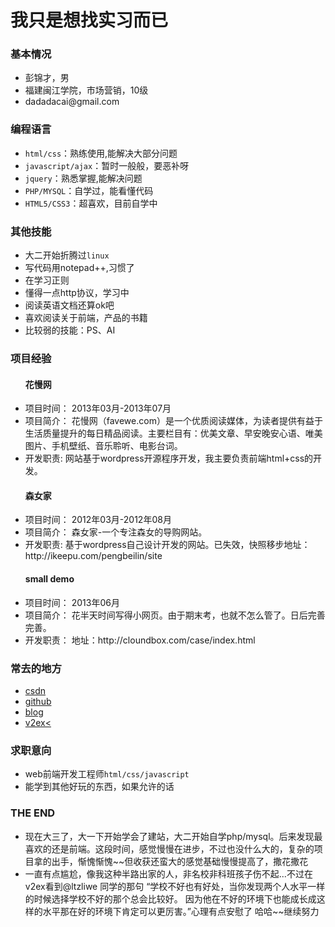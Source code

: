 我只是想找实习而已
=====
<h3>基本情况</h3>
<ul>
  <li>彭锦才，男</li>
  <li>福建闽江学院，市场营销，10级</li>
  <li>dadadacai@gmail.com</li>
</ul>

<h3>编程语言</h3>
<ul>
  <li><code>html/css</code>：熟练使用,能解决大部分问题</li>
  <li><code>javascript/ajax</code>：暂时一般般，要恶补呀</li>
  <li><code>jquery</code>：熟悉掌握,能解决问题</li>
  <li><code>PHP/MYSQL</code>：自学过，能看懂代码</li>
  <li><code>HTML5/CSS3</code>：超喜欢，目前自学中</li>
</ul>

<h3>其他技能</h3>
<ul>
  <li>大二开始折腾过<code>linux</code></li>
  <li>写代码用notepad++,习惯了</li>
  <li>在学习正则</li>
  <li>懂得一点http协议，学习中</li>
  <li>阅读英语文档还算ok吧</li>
  <li>喜欢阅读关于前端，产品的书籍</li>
  <li>比较弱的技能：PS、AI</li>
</ul>

<h3>项目经验</h3>
<ul>
  <h4>花慢网</h4>
  <li>项目时间： 2013年03月-2013年07月</li>
  <li>项目简介： 花慢网（favewe.com）是一个优质阅读媒体，为读者提供有益于生活质量提升的每日精品阅读。主要栏目有：优美文章、早安晚安心语、唯美图片、手机壁纸、音乐聆听、电影台词。</li>
  <li>开发职责:  网站基于wordpress开源程序开发，我主要负责前端html+css的开发。</li>
  
  <h4>森女家</h4>
  <li>项目时间： 2012年03月-2012年08月</li>
  <li>项目简介： 森女家-一个专注森女的导购网站。</li>
  <li>开发职责:  基于wordpress自己设计开发的网站。已失效，快照移步地址：http://ikeepu.com/pengbeilin/site</li>
  
  <h4>small demo</h4>
  <li>项目时间： 2013年06月</li>
  <li>项目简介： 花半天时间写得小网页。由于期末考，也就不怎么管了。日后完善完善。</li>
  <li>开发职责： 地址：http://cloundbox.com/case/index.html</li>
</ul>

<h3>常去的地方</h3>
<ul>
  <li><a href="http://www.csdn.net/">csdn</a></li>
  <li><a href="https://github.com/dadadacai">github</a></li>
  <li><a href="http://cloundbox.com/">blog</a></li>
  <li><a href="http://v2ex.com">v2ex<</a></li>
</ul>


<h3>求职意向</h3>
<ul>
  <li>web前端开发工程师<code>html/css/javascript</code></li>
  <li>能学到其他好玩的东西，如果允许的话</li>
</ul>

<h3>THE END</h3>
<ul>
  <li>现在大三了，大一下开始学会了建站，大二开始自学php/mysql。后来发现最喜欢的还是前端。这段时间，感觉慢慢在进步，不过也没什么大的，复杂的项目拿的出手，惭愧惭愧~~但收获还蛮大的感觉基础慢慢提高了，撒花撒花</li>
  <li>一直有点尴尬，像我这种半路出家的人，非名校非科班孩子伤不起...不过在v2ex看到@ltzliwe 同学的那句 “学校不好也有好处，当你发现两个人水平一样的时候选择学校不好的那个总会比较好。
      因为他在不好的环境下也能成长成这样的水平那在好的环境下肯定可以更厉害。”心理有点安慰了 哈哈~~继续努力
  </li>

</ul>





